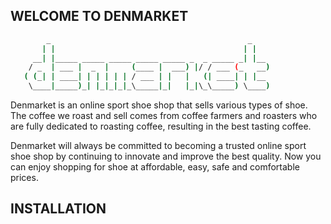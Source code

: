 ## WELCOME TO DENMARKET

```bash
        _                                            _
       | |                                          | |
     __| |_____ _____ _____ _____ _____ _  _ _____ _| |__
    / _  | ___ |  _  |     (____ |  ___) |/ / ___ (_   __)
   ( (_| | ____| | | | | | / ___ | |   |   (| ____| | |__
    \____|_____)_| |_|_|_|_\_____|_|   |_|\_\_____) \____)
```

Denmarket is an online sport shoe shop that sells various types of shoe. The coffee we roast and sell comes from coffee farmers and roasters who are fully dedicated to roasting coffee, resulting in the best tasting coffee.

Denmarket will always be committed to becoming a trusted online sport shoe shop by continuing to innovate and improve the best quality. Now you can enjoy shopping for shoe at affordable, easy, safe and comfortable prices.

## INSTALLATION


